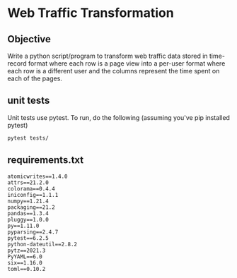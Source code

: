 # Web Traffic Transformation

## Objective

Write a python script/program to transform web traffic data stored in time-record format where
each row is a page view into a per-user format where each row is a different user and the
columns represent the time spent on each of the pages.

## unit tests

Unit tests use pytest. To run, do the following (assuming you've pip installed pytest)
```bash
pytest tests/
```

## requirements.txt
```
atomicwrites==1.4.0
attrs==21.2.0
colorama==0.4.4
iniconfig==1.1.1
numpy==1.21.4
packaging==21.2
pandas==1.3.4
pluggy==1.0.0
py==1.11.0
pyparsing==2.4.7
pytest==6.2.5
python-dateutil==2.8.2
pytz==2021.3
PyYAML==6.0
six==1.16.0
toml==0.10.2
```